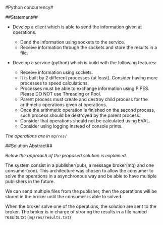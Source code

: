 #Python concurrency#

##Statement##

* Develop a client which is able to send the information given at operations.

    * Dend the information using sockets to the service.
    * Receive information through the sockets and store the results in a file.

* Develop a service (python) which is build with the following features:

    * Receive information using sockets.
    * It is built by 2 different processes (at least). Consider having more processes to speed calculations.
    * Processes must be able to exchange information using PIPES. Please DO NOT use Threading or Pool.
    * Parent process must create and destroy child process for the arithmetic operations given at operations.
    * Once the arithmetic operation is finished on the second process, such process should be destroyed by the parent process.
    * Consider that operations should not be calculated using EVAL.
    * Consider using logging instead of console prints.

*The operations are in `mq/res/`*


##Solution Abstract##

*Below the approach of the proposed solution is explained.*

The system consist in a publisher(pub), a message broker(mq) and one consumer(con).
This architecture was chosen  to allow the consumer to solve the operations in a asynchronous way and be able to have multiple publishers in the future.

We can send multiple files from the publisher, then the operations will be stored in the broker until the consumer is able to solved.

When the broker solve one of the operations, the solution are sent to the broker. The broker is in charge of stroring the results in a file named results.txt (`mq/res/results.txt`)

